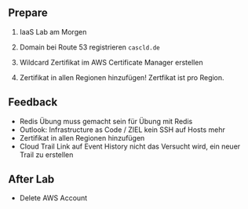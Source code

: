 ## Prepare

1. IaaS Lab am Morgen

2. Domain bei Route 53 registrieren `cascld.de`

3. Wildcard Zertifikat im AWS Certificate Manager erstellen

4. Zertifikat in allen Regionen hinzufügen! Zertfikat ist pro Region.

## Feedback

- Redis Übung muss gemacht sein für Übung mit Redis
- Outlook: Infrastructure as Code / ZIEL kein SSH auf Hosts mehr
- Zertifikat in allen Regionen hinzufügen
- Cloud Trail Link auf Event History nicht das Versucht wird, ein neuer Trail zu erstellen

## After Lab

- Delete AWS Account

